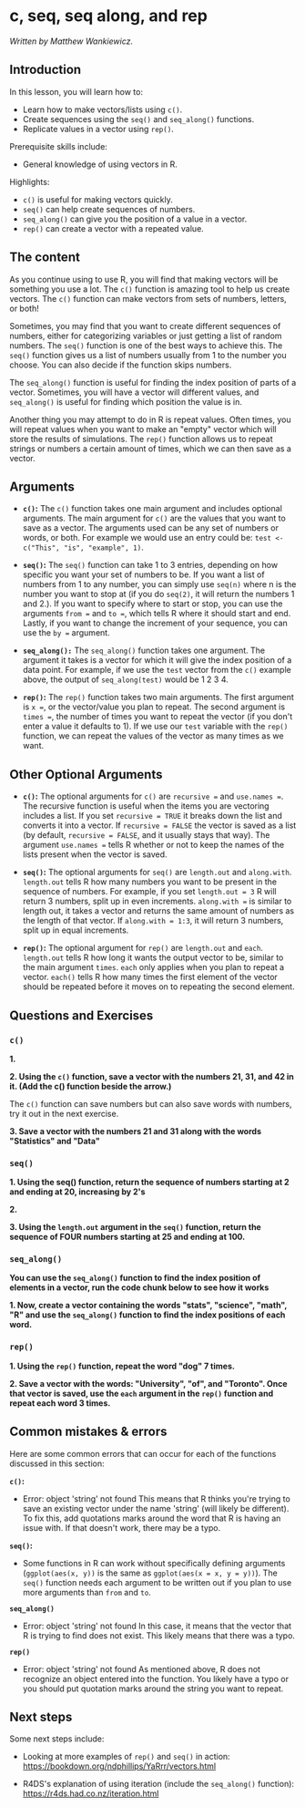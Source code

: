 



# c, seq, seq along, and rep

*Written by Matthew Wankiewicz.*


## Introduction

In this lesson, you will learn how to:

- Learn how to make vectors/lists using `c()`.
- Create sequences using the `seq()` and `seq_along()` functions.
- Replicate values in a vector using `rep()`.

Prerequisite skills include:

- General knowledge of using vectors in R.

Highlights:

- `c()` is useful for making vectors quickly.
- `seq()` can help create sequences of numbers.
- `seq_along()` can give you the position of a value in a vector.
- `rep()` can create a vector with a repeated value.

## The content

As you continue using to use R, you will find that making vectors will be something you use a lot. The `c()` function is amazing tool to help us create vectors. The `c()` function can make vectors from sets of numbers, letters, or both!

Sometimes, you may find that you want to create different sequences of numbers, either for categorizing variables or just getting a list of random numbers. The `seq()` function is one of the best ways to achieve this. The `seq()` function gives us a list of numbers usually from 1 to the number you choose. You can also decide if the function skips numbers.

The `seq_along()` function is useful for finding the index position of parts of a vector. Sometimes, you will have a vector will different values, and `seq_along()` is useful for finding which position the value is in.

Another thing you may attempt to do in R is repeat values. Often times, you will repeat values when you want to make an "empty" vector which will store the results of simulations. The `rep()` function allows us to repeat strings or numbers a certain amount of times, which we can then save as a vector.

## Arguments

- **`c()`:** The `c()` function takes one main argument and includes optional arguments. The main argument for `c()` are the values that you want to save as a vector. The arguments used can be any set of numbers or words, or both. For example we would use an entry could be: `test <- c("This", "is", "example", 1)`.

- **`seq()`:** The `seq()` function can take 1 to 3 entries, depending on how specific you want your set of numbers to be. If you want a list of numbers from 1 to any number, you can simply use `seq(n)` where n is the number you want to stop at (if you do `seq(2)`, it will return the numbers 1 and 2.). If you want to specify where to start or stop, you can use the arguments `from =` and `to =`, which tells R where it should start and end. Lastly, if you want to change the increment of your sequence, you can use the `by =` argument.

- **`seq_along():`** The `seq_along()` function takes one argument. The argument it takes is a vector for which it will give the index position of a data point. For example, if we use the `test` vector from the `c()` example above, the output of `seq_along(test)` would be 1 2 3 4.

- **`rep()`:** The `rep()` function takes two main arguments. The first argument is `x =`, or the vector/value you plan to repeat. The second argument is `times =`, the number of times you want to repeat the vector (if you don't enter a value it defaults to 1). If we use our `test` variable with the `rep()` function, we can repeat the values of the vector as many times as we want.

## Other Optional Arguments

- **`c()`:** The optional arguments for `c()` are `recursive =` and `use.names =`. The recursive function is useful when the items you are vectoring includes a list. If you set `recursive = TRUE` it breaks down the list and converts it into a vector. If `recursive = FALSE` the vector is saved as a list (by default, `recursive = FALSE`, and it usually stays that way). The argument `use.names =` tells R whether or not to keep the names of the lists present when the vector is saved.

- **`seq()`:** The optional arguments for `seq()` are `length.out` and `along.with`. `length.out` tells R how many numbers you want to be present in the sequence of numbers. For example, if you set `length.out = 3` R will return 3 numbers, split up in even increments. `along.with =` is similar to length out, it takes a vector and returns the same amount of numbers as the length of that vector. If `along.with = 1:3`, it will return 3 numbers, split up in equal increments.

- **`rep()`:** The optional argument for `rep()` are `length.out` and `each`. `length.out` tells R how long it wants the output vector to be, similar to the main argument `times`. `each` only applies when you plan to repeat a vector. `each()` tells R how many times the first element of the vector should be repeated before it moves on to repeating the second element.

## Questions and Exercises

### `c()`

**1.**

<!-- ```{r q1cFunction, echo=F} -->
<!-- question_checkbox( -->
<!--   "What does the c() function do? (Select all that apply)", -->
<!--   answer("Creates a vector", correct = TRUE), -->
<!--   answer("Plots a graph", message = "Incorrect"), -->
<!--   answer("Repeats a certain value", message = "Incorrect."), -->
<!--   answer("Returns a sequence of numbers", message = "Incorrect."), -->
<!--   allow_retry = T, -->
<!--   random_answer_order = T -->
<!-- ) -->
<!-- ``` -->

**2. Using the `c()` function, save a vector with the numbers 21, 31, and 42 in it. (Add the c() function beside the arrow.)**

<!-- ```{r q2cFunction, exercise = TRUE} -->
<!-- ## Enter code below -->

<!-- vector <-  -->
<!-- vector -->
<!-- ``` -->

<!-- ```{r q2cFunction-solution} -->

<!-- vector <- c(21, 31, 42) -->
<!-- vector -->
<!-- ``` -->

The `c()` function can save numbers but can also save words with numbers, try it out in the next exercise.

**3. Save a vector with the numbers 21 and 31 along with the words "Statistics" and "Data"**

<!-- ```{r q3cFunction, exercise = TRUE} -->
<!-- ## Enter code below -->

<!-- vector <-  -->
<!-- vector -->
<!-- ``` -->

<!-- ```{r q3cFunction-solution} -->

<!-- vector <- c(21, 31, "Statistics", "Data") -->
<!-- ``` -->

### `seq()`

**1. Using the seq() function, return the sequence of numbers starting at 2 and ending at 20, increasing by 2's**

<!-- ```{r q1seqFunc, exercise = TRUE} -->
<!-- ## Enter code below -->


<!-- ``` -->

<!-- ```{r q1seqFunc-solution} -->

<!-- seq(from = 2, to = 20, by = 2) -->
<!-- ``` -->

**2.**

<!-- ```{r q2seqFunc, echo=F} -->
<!-- question_checkbox( -->
<!--   "Which functions only returns a sequence of numbers? (Select all that apply.)", -->
<!--   answer("seq()", correct = TRUE), -->
<!--   answer("seq_along()", correct = TRUE), -->
<!--   answer("c()", message = "Incorrect."), -->
<!--   answer("rep()", message = "Although rep() does repeat values, it can repeat values that are not numbers."), -->
<!--   allow_retry = T, -->
<!--   random_answer_order = T -->
<!-- ) -->
<!-- ``` -->

**3. Using the `length.out` argument in the `seq()` function, return the sequence of FOUR numbers starting at 25 and ending at 100.**


<!-- ```{r q3seqFunc, exercise = TRUE} -->
<!-- ## Enter code below -->

<!-- ``` -->

<!-- ```{r q3seqFunc-solution} -->
<!-- seq(from = 25, to = 100, length.out = 4) -->
<!-- ``` -->


### `seq_along()`

**You can use the `seq_along()` function to find the index position of elements in a vector, run the code chunk below to see how it works**

<!-- ```{r seq-alongExample1, exercise = TRUE} -->
<!-- vector <- c("dog", "cat", "fish", "cow") -->
<!-- vector -->
<!-- seq_along(vector) -->
<!-- ``` -->


**1. Now, create a vector containing the words "stats", "science", "math", "R" and use the `seq_along()` function to find the index positions of each word.**

<!-- ```{r seq-alongExercise1, exercise = TRUE} -->
<!-- vector <- c("stats") -->
<!-- seq_along(vector) -->
<!-- ``` -->

<!-- ```{r seq-alongExercise1-solution} -->
<!-- vector <- c("stats", "science", "math", "R") -->
<!-- seq_along(vector) -->
<!-- ``` -->

### `rep()`

**1. Using the `rep()` function, repeat the word "dog" 7 times.**

<!-- ```{r q1repFunc, exercise = TRUE} -->
<!-- ## Enter code below -->


<!-- ``` -->

<!-- ```{r q1repFunc-solution} -->

<!-- rep(x = "dog", times = 7)  -->

<!-- ## OR -->

<!-- rep("dog", 7) -->
<!-- ``` -->

**2. Save a vector with the words: "University", "of", and "Toronto". Once that vector is saved, use the `each` argument in the `rep()` function and repeat each word 3 times.**


<!-- ```{r q2repFunc, exercise = TRUE} -->
<!-- ## Enter code below -->
<!-- vector <- c("College", "and", "school") -->

<!-- ``` -->

<!-- ```{r q2repFunc-solution} -->

<!-- vector <- c("University", "of", "Toronto") -->
<!-- rep(x = vector, each = 3) -->
<!-- ``` -->

## Common mistakes & errors

Here are some common errors that can occur for each of the functions discussed in this section:


**`c()`:**

- Error: object 'string' not found
This means that R thinks you're trying to save an existing vector under the name 'string' (will likely be different). To fix this, add quotations marks around the word that R is having an issue with. If that doesn't work, there may be a typo.

**`seq()`:**

- Some functions in R can work without specifically defining arguments (`ggplot(aes(x, y))` is the same as `ggplot(aes(x = x, y = y))`). The `seq()` function needs each argument to be written out if you plan to use more arguments than `from` and `to`.

**`seq_along()`**

- Error: object 'string' not found
In this case, it means that the vector that R is trying to find does not exist. This likely means that there was a typo.

**`rep()`**

- Error: object 'string' not found
As mentioned above, R does not recognize an object entered into the function. You likely have a typo or you should put quotation marks around the string you want to repeat.

## Next steps

Some next steps include:

- Looking at more examples of `rep()` and `seq()` in action: https://bookdown.org/ndphillips/YaRrr/vectors.html

- R4DS's explanation of using iteration (include the `seq_along()` function): https://r4ds.had.co.nz/iteration.html



